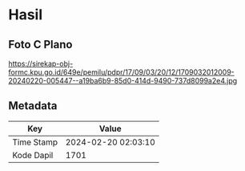 # Hasil

## Foto C Plano

https://sirekap-obj-formc.kpu.go.id/649e/pemilu/pdpr/17/09/03/20/12/1709032012009-20240220-005447--a19ba6b9-85d0-414d-9490-737d8099a2e4.jpg


## Metadata

| Key        | Value               |
| ---------- | ------------------- |
| Time Stamp | 2024-02-20 02:03:10 |
| Kode Dapil | 1701                |



